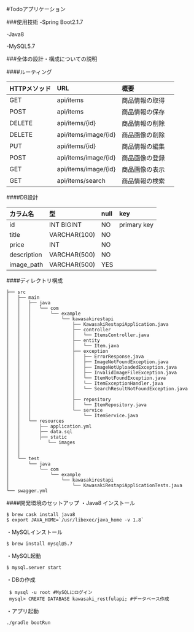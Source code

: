 #Todoアプリケーション

###使用技術
-Spring Boot2.1.7

-Java8

-MySQL5.7

###全体の設計・構成についての説明

####ルーティング

 | HTTPメソッド | URL | 概要 |
 |:-----------|:------|:--- |
 | GET       |        api/items         | 商品情報の取得 |
 | POST    |      api/items        | 商品情報の保存 |
 | DELETE       |        api/items/{id}          | 商品情報の削除 |
 | DELETE         |   api/items/image/{id}            | 商品画像の削除 |
 | PUT       |       api/items/{id}         | 商品情報の編集 |
 | POST    |     api/items/image/{id}        | 商品画像の登録 |
 | GET | api/items/image/{id}   | 商品画像の表示　|
 | GET | api/items/search   | 商品情報の検索 |


####DB設計

 | カラム名 | 型 | null | key |
 |:-----------|:------------|:------------|:--- |
 | id       |INT BIGINT|     NO    | primary key |
 | title    |VARCHAR(100)|    NO    |  |
 | price       |INT|     NO     |  |
 | description         |   VARCHAR(500) |      NO      |  |
 | image_path       |       VARCHAR(500) |    YES    |  |


####ディレクトリ構成
```
├── src
│   ├── main
│   │   ├── java
│   │   │   └── com
│   │   │       └── example
│   │   │           └── kawasakirestapi
│   │   │               ├── KawasakiRestapiApplication.java
│   │   │               ├── controller
│   │   │               │   └── ItemsController.java
│   │   │               ├── entity
│   │   │               │   └── Item.java
│   │   │               ├── exception
│   │   │               │   ├── ErrorResponse.java
│   │   │               │   ├── ImageNotFoundException.java
│   │   │               │   ├── ImageNotUploadedException.java
│   │   │               │   ├── InvalidImageFileException.java
│   │   │               │   └── ItemNotFoundException.java
│   │   │               │   └── ItemExceptionHandler.java
│   │   │               │   └── SearchResultNotFoundException.java
│   │   │               │   
│   │   │               ├── repository
│   │   │               │   └── ItemRepository.java
│   │   │               └── service
│   │   │                   └── ItemService.java
│   │   └── resources
│   │       ├── application.yml
│   │       ├── data.sql
│   │       ├── static
│   │          └── images
│   │              
│   │       
│   └── test
│       └── java
│           └── com
│               └── example
│                   └── kawasakirestapi
│                       └── KawasakiRestapiApplicationTests.java
└── swagger.yml
```

    
####開発環境のセットアップ
・Java8 インストール
```
$ brew cask install java8 
$ export JAVA_HOME=`/usr/libexec/java_home -v 1.8`
```

・MySQLインストール
```
$ brew install mysql@5.7
```
・MySQL起動
```
$ mysql.server start
```
・DBの作成
```
 $ mysql -u root #MySQLにログイン
 mysql> CREATE DATABASE kawasaki_restfulapi; #データベース作成
```
・アプリ起動
```
./gradle bootRun
```

